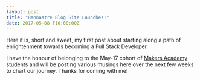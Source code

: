 ```yaml
---
layout: post
title: "Bannastre Blog Site Launches!"
date: 2017-05-08 T10:00:00Z
---
```



Here it is, short and sweet, my first post about starting along a path of enlightenment towards becoming a Full Stack Developer.

I have the honour of belonging to the May-17 cohort of [Makers Academy](http://www.makersacademy.com) students and will be posting various musings here over the next few weeks to chart our journey. Thanks for coming with me!
